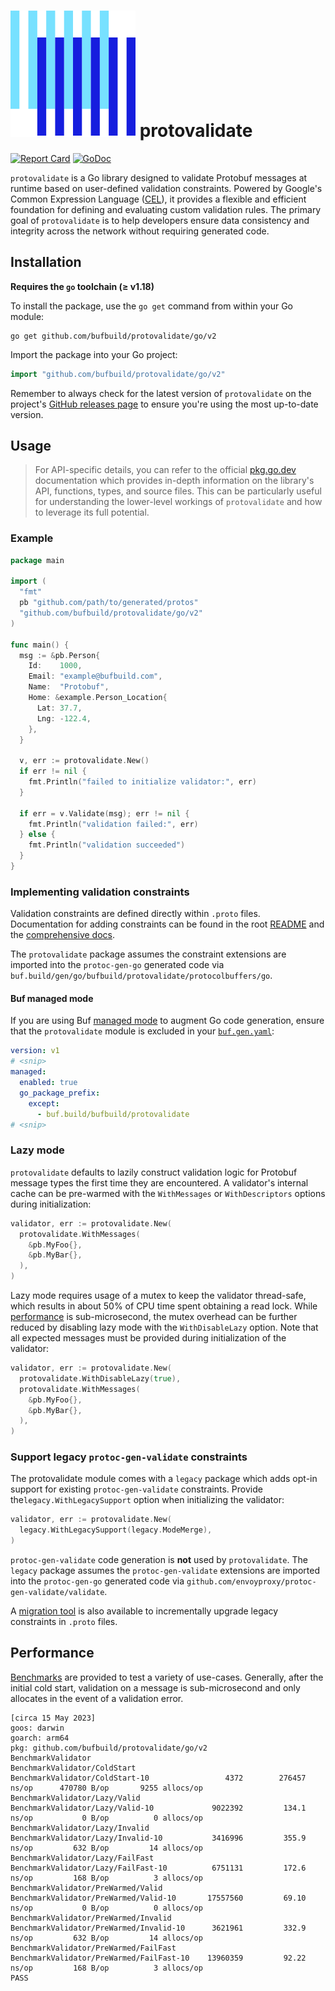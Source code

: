 # [![The Buf logo](../../.github/buf-logo.svg)][buf] protovalidate

[![Report Card](https://goreportcard.com/badge/github.com/bufbuild/protovalidate)](https://goreportcard.com/report/github.com/bufbuild/protovalidate)
[![GoDoc](https://pkg.go.dev/badge/github.com/bufbuild/protovalidate.svg)](https://pkg.go.dev/github.com/bufbuild/protovalidate)

`protovalidate` is a Go library designed to validate Protobuf messages at
runtime based on user-defined validation constraints. Powered by Google's Common
Expression Language ([CEL](https://github.com/google/cel-spec)), it provides a
flexible and efficient foundation for defining and evaluating custom validation
rules. The primary goal of `protovalidate` is to help developers ensure data
consistency and integrity across the network without requiring generated code.

## Installation

**Requires the `go` toolchain (≥ v1.18)**

To install the package, use the `go get` command from within your Go module:

```shell
go get github.com/bufbuild/protovalidate/go/v2
```

Import the package into your Go project:

```go
import "github.com/bufbuild/protovalidate/go/v2"
```

Remember to always check for the latest version of `protovalidate` on the
project's [GitHub releases page](https://github.com/bufbuild/protovalidate/releases)
to ensure you're using the most up-to-date version.

## Usage

> For API-specific details, you can refer to the
official [pkg.go.dev](https://pkg.go.dev/github.com/bufbuild/protovalidate/go)
documentation which provides in-depth information on the library's API,
functions, types, and source files. This can be particularly useful for
understanding the lower-level workings of `protovalidate` and how to leverage
its full potential.

### Example

```go
package main

import (
  "fmt"
  pb "github.com/path/to/generated/protos"
  "github.com/bufbuild/protovalidate/go/v2"
)

func main() {
  msg := &pb.Person{
    Id:    1000, 
    Email: "example@bufbuild.com", 
    Name:  "Protobuf",
    Home: &example.Person_Location{
      Lat: 37.7, 
      Lng: -122.4,
    },
  }

  v, err := protovalidate.New()
  if err != nil {
    fmt.Println("failed to initialize validator:", err)
  }

  if err = v.Validate(msg); err != nil {
    fmt.Println("validation failed:", err)
  } else {
    fmt.Println("validation succeeded")
  }
}
```

### Implementing validation constraints

Validation constraints are defined directly within `.proto` files.
Documentation for adding constraints can be found in the root [README](../../README.md) and the [comprehensive docs](../../docs).

The `protovalidate` package assumes the constraint extensions are imported into the `protoc-gen-go` generated code via 
`buf.build/gen/go/bufbuild/protovalidate/protocolbuffers/go`. 

#### Buf managed mode

If you are using Buf [managed mode](https://buf.build/docs/generate/managed-mode/) to augment Go code generation, ensure that the `protovalidate` module is excluded in your [`buf.gen.yaml`](https://buf.build/docs/configuration/v1/buf-gen-yaml#except):

```yaml
version: v1
# <snip>
managed:
  enabled: true
  go_package_prefix:
    except:
      - buf.build/bufbuild/protovalidate
# <snip>
```

### Lazy mode

`protovalidate` defaults to lazily construct validation logic for Protobuf 
message types the first time they are encountered. A validator's internal 
cache can be pre-warmed with the `WithMessages` or `WithDescriptors` options 
during initialization:

```go
validator, err := protovalidate.New(
  protovalidate.WithMessages(
    &pb.MyFoo{}, 
    &pb.MyBar{}, 
  ),
)
```

Lazy mode requires usage of a mutex to keep the validator thread-safe, which 
results in about 50% of CPU time spent obtaining a read lock. While [performance](#performance)
is sub-microsecond, the mutex overhead can be further reduced by disabling lazy 
mode with the `WithDisableLazy` option. Note that all expected messages must be
provided during initialization of the validator:

```go
validator, err := protovalidate.New(
  protovalidate.WithDisableLazy(true),
  protovalidate.WithMessages(
    &pb.MyFoo{},
    &pb.MyBar{},
  ),
)
```

### Support legacy `protoc-gen-validate` constraints

The protovalidate module comes with a `legacy` package which adds opt-in support
for existing `protoc-gen-validate` constraints. Provide the`legacy.WithLegacySupport` 
option when initializing the validator:

```go
validator, err := protovalidate.New(
  legacy.WithLegacySupport(legacy.ModeMerge),
)
```

`protoc-gen-validate` code generation is **not** used by `protovalidate`. The 
`legacy` package assumes the `protoc-gen-validate` extensions are imported into
the `protoc-gen-go` generated code via `github.com/envoyproxy/protoc-gen-validate/validate`.

A [migration tool](../../tools/migrate/README.md) is also available to incrementally upgrade legacy constraints 
in `.proto` files.

## Performance

[Benchmarks](validator_bench_test.go) are provided to test a variety of use-cases. Generally, after the 
initial cold start, validation on a message is sub-microsecond 
and only allocates in the event of a validation error.

```
[circa 15 May 2023]
goos: darwin
goarch: arm64
pkg: github.com/bufbuild/protovalidate/go/v2
BenchmarkValidator
BenchmarkValidator/ColdStart
BenchmarkValidator/ColdStart-10         	    4372	    276457 ns/op	  470780 B/op	    9255 allocs/op
BenchmarkValidator/Lazy/Valid
BenchmarkValidator/Lazy/Valid-10        	 9022392	     134.1 ns/op	       0 B/op	       0 allocs/op
BenchmarkValidator/Lazy/Invalid
BenchmarkValidator/Lazy/Invalid-10      	 3416996	     355.9 ns/op	     632 B/op	      14 allocs/op
BenchmarkValidator/Lazy/FailFast
BenchmarkValidator/Lazy/FailFast-10     	 6751131	     172.6 ns/op	     168 B/op	       3 allocs/op
BenchmarkValidator/PreWarmed/Valid
BenchmarkValidator/PreWarmed/Valid-10   	17557560	     69.10 ns/op	       0 B/op	       0 allocs/op
BenchmarkValidator/PreWarmed/Invalid
BenchmarkValidator/PreWarmed/Invalid-10 	 3621961	     332.9 ns/op	     632 B/op	      14 allocs/op
BenchmarkValidator/PreWarmed/FailFast
BenchmarkValidator/PreWarmed/FailFast-10	13960359	     92.22 ns/op	     168 B/op	       3 allocs/op
PASS
```

[buf]: https://buf.build
